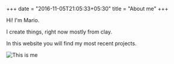 +++
date = "2016-11-05T21:05:33+05:30"
title = "About me"
+++

Hi! I'm Mario.

I create things, right now mostly from clay.

In this website you will find my most recent projects.

![This is me][1]

[1]: /img/about.jpg